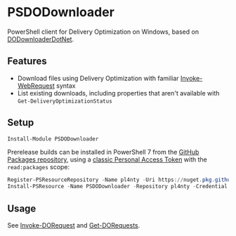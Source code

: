 ﻿# PSDODownloader

PowerShell client for Delivery Optimization on Windows, based on [DODownloaderDotNet](https://github.com/shishirb-MSFT/DODownloaderDotNet).

## Features

- Download files using Delivery Optimization with familiar [Invoke-WebRequest](https://learn.microsoft.com/powershell/module/microsoft.powershell.utility/invoke-webrequest) syntax
- List existing downloads, including properties that aren't available with `Get-DeliveryOptimizationStatus`

## Setup

```powershell
Install-Module PSDODownloader
```

Prerelease builds can be installed in PowerShell 7 from the [GitHub Packages repository](https://github.com/pl4nty/PSDODownloader/pkgs/nuget/PSDODownloader), using a [classic Personal Access Token](https://docs.github.com/en/authentication/keeping-your-account-and-data-secure/managing-your-personal-access-tokens#creating-a-personal-access-token-classic) with the `read:packages` scope:

```powershell
Register-PSResourceRepository -Name pl4nty -Uri https://nuget.pkg.github.com/pl4nty/index.json
Install-PSResource -Name PSDODownloader -Repository pl4nty -Credential (Get-Credential) -Prerelease
```

## Usage

See [Invoke-DORequest](./docs/Invoke-DORequest.md) and [Get-DORequests](./docs/Get-DORequests.md).
